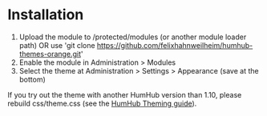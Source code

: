 # Installation

1. Upload the module to /protected/modules (or another module loader path) OR use 'git clone https://github.com/felixhahnweilheim/humhub-themes-orange.git'
2. Enable the module in Administration > Modules
2. Select the theme at Administration > Settings > Appearance (save at the bottom)

If you try out the theme with another HumHub version than 1.10, please rebuild css/theme.css (see the [HumHub Theming guide](https://docs.humhub.org/docs/theme/css#compile-css-package)).
